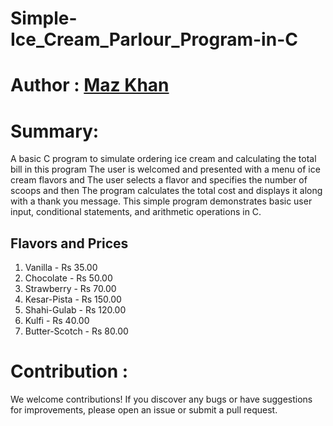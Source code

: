 # Simple-Ice_Cream_Parlour_Program-in-C
# Author : [Maz Khan](https://github.com/Mazkhan99)

# Summary:
 A basic C program to simulate ordering ice cream and calculating the total bill in this program The user is welcomed and presented with a menu of ice cream flavors and The user selects a flavor and specifies the number of scoops and then The program calculates the total cost and displays it along with a thank you message.
This simple program demonstrates basic user input, conditional statements, and arithmetic operations in C.

## Flavors and Prices

1. Vanilla - Rs 35.00  
2. Chocolate - Rs 50.00  
3. Strawberry - Rs 70.00  
4. Kesar-Pista - Rs 150.00  
5. Shahi-Gulab - Rs 120.00  
6. Kulfi - Rs 40.00  
7. Butter-Scotch - Rs 80.00  

# Contribution :
We welcome contributions! If you discover any bugs or have suggestions for improvements, please open an issue or submit a pull request.
